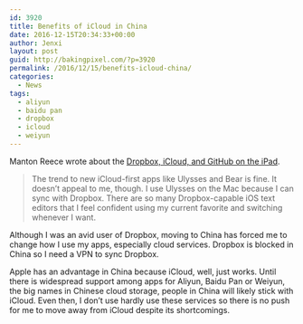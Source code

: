 ```yaml
---
id: 3920
title: Benefits of iCloud in China
date: 2016-12-15T20:34:33+00:00
author: Jenxi
layout: post
guid: http://bakingpixel.com/?p=3920
permalink: /2016/12/15/benefits-icloud-china/
categories:
  - News
tags:
  - aliyun
  - baidu pan
  - dropbox
  - icloud
  - weiyun
---
```

Manton Reece wrote about the [Dropbox, iCloud, and GitHub on the iPad](http://www.manton.org/2016/12/dropbox-icloud-and-github-on-the-ipad.html).

> The trend to new iCloud-first apps like Ulysses and Bear is fine. It doesn’t appeal to me, though. I use Ulysses on the Mac because I can sync with Dropbox. There are so many Dropbox-capable iOS text editors that I feel confident using my current favorite and switching whenever I want. 

Although I was an avid user of Dropbox, moving to China has forced me to change how I use my apps, especially cloud services. Dropbox is blocked in China so I need a VPN to sync Dropbox.

Apple has an advantage in China because iCloud, well, just works. Until there is widespread support among apps for Aliyun, Baidu Pan or Weiyun, the big names in Chinese cloud storage, people in China will likely stick with iCloud. Even then, I don&#8217;t use hardly use these services so there is no push for me to move away from iCloud despite its shortcomings.